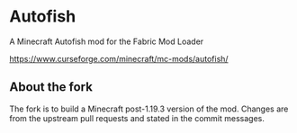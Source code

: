 # Autofish
A Minecraft Autofish mod for the Fabric Mod Loader

https://www.curseforge.com/minecraft/mc-mods/autofish/

## About the fork

The fork is to build a Minecraft post-1.19.3 version of the mod.
Changes are from the upstream pull requests and stated in the commit messages.

